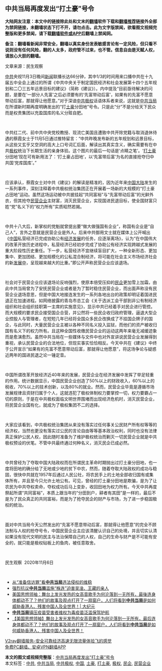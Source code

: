  <h2>中共当局再度发出“打土豪”号令</h2> <p class="notice"><b>大陆网友注意：本文中的链接除此处和文末的<a href="https://github.com/bannedbook/fanqiang" >翻墙</a>软件下载和<a href="https://github.com/killgcd/justmysocks/blob/master/README.md">翻墙推荐</a>链接外全部为禁网链接，未翻墙状态下打不开，请勿点击。此为文字版禁闻，欲看图文视频完整版和更多禁闻，请下载<a href="https://github.com/bannedbook/fanqiang">翻墙软件或APP</a>后翻墙上禁闻网。</p><p>备注：翻墙看新闻非常安全，翻墙以真实身份发表敏感言论有一定风险，但只看不说则没有任何风险，翻的人太多，政府管不过来，也不管。信息自由是天赋人权，请放心大胆的翻墙。</b></p>  <div class="entry"> <p>文章来源：民生观察    </p> <p class="s3" > 	</p> <p /> 	<a href="https://www.bannedbook.org/bnews/tag/%e4%b8%ad%e5%85%b1/" class="st_tag internal_tag" rel="tag" title="标签 中共 下的日志">中共</a>央视11月3日晚间<span class='wp_keywordlink_affiliate'><a href="https://www.bannedbook.org/" title="新闻">新闻</a></span>联播长达66分钟，其中1/3的时间用来口播中共在十九届五中全会上通过的所谓《中共中央关于制定国民经济和社会发展第十四个五年规划和二〇三五年远景目标的建议》（简称《建议》）。内中提及&ldquo;目前亟待解决的问题，是要在&lsquo;一部分人先富&rsquo;之后必须要有的&lsquo;先富带动后富&rsquo;，如果有的先富不愿意带动后富，那就得让他愿意。&rdquo;对于深谙<a href="https://www.bannedbook.org/bnews/tag/%E4%B8%AD%E5%85%B1%E6%9E%81%E6%9D%83/" class="st_tag internal_tag" rel="tag" title="标签 中共极权 下的日志">中共极权</a>话语体系者来说，这就是<a href="https://www.bannedbook.org/bnews/tag/%E4%B8%AD%E5%85%B1%E5%BD%93%E5%B1%80/" class="st_tag internal_tag" rel="tag" title="标签 中共当局 下的日志">中共当局</a>在所谓新时期再度明确发出的&ldquo;打<a href="https://www.bannedbook.org/bnews/tag/%e5%9c%9f%e8%b1%aa/" class="st_tag internal_tag" rel="tag" title="标签 土豪 下的日志">土豪</a>分田地&rdquo;号令。只是此&ldquo;分&rdquo;不是分给天下民众而是权贵集团以充盈国库的名义分赃自肥。</p> <p class="s3" > 	&nbsp;</p> <p class="s3" > 	中共红二代、前中共中央党校教授、现流亡美国且遭致中共开除党籍与取消退休待遇的蔡霞女士于11月5日通过推特留言：&ldquo;中共昨晚发布新的五年规划和远景目标，从这些又玄乎又空洞的高大上口号词汇后面，解读出其真实含义，确实需要有在中共<a href="https://www.bannedbook.org/bnews/tag/%e6%9e%81%e6%9d%83/" class="st_tag internal_tag" rel="tag" title="标签 极权 下的日志">极权</a>统治下长期生活的亲身体验。这个图片的最后一句话是&lsquo;点睛之笔&rsquo;。&lsquo;<a href="https://www.bannedbook.org/bnews/tag/%e6%89%93%e5%9c%9f%e8%b1%aa/" class="st_tag internal_tag" rel="tag" title="标签 打土豪 下的日志">打土豪</a>分田地&rsquo;现在可有新用法了：&lsquo;打土豪占田地&rsquo;，以&lsquo;先富带后富&rsquo;为名的直接抢夺归中共国&lsquo;党库国库&rsquo;。&rdquo;</p>  <p class="s3" > 	&nbsp;</p> <p class="s3" > 	应该承认，蔡霞女士对中共《建议》的解读是精准的，因为近年来<span class='wp_keywordlink_affiliate'><a href="https://www.bannedbook.org/" title="中国" target="_blank">中国</a></span><span class='wp_keywordlink_affiliate'><a href="https://www.bannedbook.org/" title="大陆" target="_blank">大陆</a></span>发生的一系列事件，深刻注释着中共极权统治集团正在开展着一场新的大规模的&ldquo;打土豪占田地&rdquo;运动。虽然这场运动被中共披挂起&ldquo;共同富裕&rdquo;与&ldquo;先富带动后富&rdquo;的光鲜外衣，但其抢夺<a href="https://www.bannedbook.org/bnews/tag/%E6%B0%91%E8%90%A5%E4%BC%81%E4%B8%9A/" class="st_tag internal_tag" rel="tag" title="标签 民营企业 下的日志">民营企业</a>主财富，消灭民营企业，实现国进民退目标，使全国财富只姓&ldquo;党&rdquo;名义下的&ldquo;权力所有&rdquo;实质昭然若揭。</p> <p class="s3" > 	&nbsp;</p> <p class="s3" > 	中共十八大后，新掌权的党魁就曾提出要&ldquo;做大做强国有企业&rdquo;，称国有企业是&ldquo;自己人&rdquo;，言外之意就是民营企业是外人。后来中共御用文士就在媒体上公开喊出《<a href="https://www.bannedbook.org/bnews/tag/%E4%B8%AD%E5%9B%BD/" class="st_tag internal_tag" rel="tag" title="标签 中国 下的日志">中国</a>私营经济已完成协助公有<span class='wp_keywordlink'><a href="https://www.bannedbook.org/forum2/topic869.html" title="宪政、法治和经济发展——走向市场经济的制度保障" target="_blank">经济发展</a></span>的任务，应逐渐离场》，认为&ldquo;在中国伟大的改革开放历史进程中，私营经济已经初步完成了协助公有经济实现跨越式发展的重大阶段性历史重任。下一步，私营经济不宜继续盲目扩大，一种全新形态、更加集中、更加团结、更加规模化的公私混合制经济，将可能在社会主义市场经济社会的新<span class='wp_keywordlink'><a href="https://www.bannedbook.org/forum11/topic335.html" title="禁片：发展中出现的问题，只能靠发展解决？" target="_blank">发展中</a></span>，呈现越来越大的比重。&rdquo;即公开声称民营企业应该退场。</p> <p class="s3" > 	&nbsp;</p>  <p class="s3" > 	社会对于民营企业应该退场论反响强烈，使原本倍受压抑的<a href="https://www.bannedbook.org/bnews/tag/%E6%B0%91%E4%BC%81/" class="st_tag internal_tag" rel="tag" title="标签 民企 下的日志">民企</a>更加雪上加霜，由此中共当局曾为了安抚民营企业或者是为了暂时稳住民营企业，而出面声称没有民营企业退场意思，但是中国大地接连发生的一系列各地出台的政策却明证着国进民退正在加速进程。如网络披露的青岛市总工会《关于选派工会干部到非公有制经济组织和社会组织挂职第一主席的实施意见》，显示中共已经着手对民企进行管控。而大规模的要求民企接受国企合营，并公然将一些民企收归政府管理，逼退大型企业控股人与管理者，在短短几年已经将全国众多民企改换成了不挂国企牌子的国企，与此同时，大量民营企业主被以各种不同名义投入监狱，而他们的资产被收归国有名义下的权力所有。且这种全国性收缴民营企业的运动这两年来毫无减缓迹象而是愈演愈烈。虽然中共当局在一些媒体与文件中也对外宣讲说民营企业发展得到重视，承认民营企业的合法地位，但现实事实恰恰相反。今天中共在《建议》中终于公开宣示&ldquo;如果有的先富不愿意带动后富，那就得让他愿意&rdquo;，将这场争论与疑惑近两年的国进民退之论一锤定音。</p> <p class="s3" > 	&nbsp;</p> <p class="s3" > 	中国所谓改革开放经济近40年来的发展，民营企业在经济发展中发挥了举足轻重的作用。统计数据显示，中国民营企业创造了50%以上的财政收入，60%以上的税收，70%以上的技术创新，以及80%的就业。然而，民营企业毕竟是遵循市场发展规律且资财归属于个人，这就违犯了极权体制权力要掌控一切，权力要霸占一切的原则，于是在中共极权面临文明世界围堵而出现经济危机时，消灭民营企业，将民营企业国有化，就成为了极权集团不二的选择。</p> <p class="s3" > 	&nbsp;</p> <p class="s3" > 	大家应该看到，中共极权统治集团从来没有落实过任何事关公民财产所有权等等的经济权，当然也更没有落实过公民的言论自由等等基本政治权利，同时也没有法律真正保护公民人权，因此随时准备为了维护极权统治而剿灭一切民营企业就是中共极权预设的伏笔。不管中共最终通过何种名义，消灭民企已成必然。</p>  <p class="s3" > 	&nbsp;</p> <p class="s3" > 	中共曾经为了夺取中国大陆政权而在所谓民主革命时期抛出过打土豪分田地，也一度将田地的确分给了无地或少地的贫下中农，然而，随着夺取大陆政权的成功与稳固，很快中共就在1957年后通过人民公社，将农民手上的土地全部收归国有或集体所有，并且至今只允许土地公有。可见，曾经的打土豪分田地是欺骗，是为了让农民为中共夺权卖命，夺权成功后马上变卦，收回田地为权力所有。今天中共再度祭起所谓&ldquo;共同富裕&rdquo;，本质上跟当年的&ldquo;分田到户，耕者有其田&rdquo;是一样的，最后不是为了民众真正的共同富裕，而是为了抢夺民企的财产与市场，为了进一步稳固极权的统治。</p> <p class="s3" > 	&nbsp;</p> <p class="s3" > 	面对中共当局今天公然发出的&ldquo;先富不愿意带动后富，那就得让他愿意&rdquo;的完全不顾法制与人权的抢夺号令，中国民营企业主应该清醒认识自己的处境，并且切实认清如果没有现代文明的民主与法治保障自己的人权，自己的生命与财产是不可能有安全的，就只能是极权砧板上的鱼肉，被任意取舍。</p> <p class="s3" > 	&nbsp;</p>  <p class="s3" > 	民生观察 &nbsp;2020年11月6日</p> <p class="s3" > 	&nbsp;</p> <ul class='op-related-articles' title='相关阅读'> <li><a href='https://www.bannedbook.org/bnews/renquan/20201103/1424749.html' target='_blank'>从“准备信访罪”看<b>中共当局</b>违法侵权的维稳</a></li> <li><a href='https://www.bannedbook.org/bnews/renquan/20201017/1415604.html' target='_blank'>强烈抗议<b>中共当局</b>滥施“株连”迫害吴淦、王藏的亲人</a></li> <li><a href='https://www.bannedbook.org/bnews/cbnews/20201014/1413512.html' target='_blank'>美国思想领袖：舞台上发光发热的女高音歌手为何沦落到一无所有，最後连身体都动不了？他们的故事及观点打开了一扇窗户，人们将看到<b>中共当局</b>是如何威胁香港人、残害中国人及全世界！| 大纪元</a></li> <li><a href='https://www.bannedbook.org/bnews/renquan/20201013/1412790.html' target='_blank'><b>中共当局</b>镇压疫苗受害者维权为毒疫苗泛滥保驾护航</a></li> <li><a href='https://www.bannedbook.org/bnews/bannedvideo/20201012/1412207.html' target='_blank'>【美国思想领袖】舞台上发光发热的女高音歌手为何沦落到一无所有，最后连身体都动不了？他们的故事及观点打开了一扇窗户，人们将看到<b>中共当局</b>是如何威胁香港人、残害中国人及全世界！</a></li> </ul> <p class="texttj"> <a href="https://www.bannedbook.org/forum23/topic22702.html" target="_blank">V2ray翻墙服务-安全可靠经济高速无限流量体验飞的感觉</a><br/> <a href="https://github.com/bannedbook/fanqiang/wiki/%E7%A6%81%E9%97%BB%E7%BD%91%E5%AE%89%E5%8D%93%E7%BF%BB%E5%A2%99%E6%96%B0%E9%97%BBAPP" target="_blank">免费PC翻墙、安卓VPN翻墙APP</a></p><p/> </p><a name='sharetosocial'></a>       <div><b>本文的图文或视频完整版</b>：<a href='https://www.bannedbook.org/bnews/renquan/20201107/1427233.html'>中共当局再度发出“打土豪”号令</a></div>  </div><!--END ENTRY--> <div class="postfooter"> <div>本文标签：<a href="https://www.bannedbook.org/bnews/tag/%e4%b8%ad%e5%85%b1/" rel="tag">中共</a>, <a href="https://www.bannedbook.org/bnews/tag/%E4%B8%AD%E5%85%B1%E5%BD%93%E5%B1%80/" rel="tag">中共当局</a>, <a href="https://www.bannedbook.org/bnews/tag/%E4%B8%AD%E5%85%B1%E6%9E%81%E6%9D%83/" rel="tag">中共极权</a>, <a href="https://www.bannedbook.org/bnews/tag/%E4%B8%AD%E5%9B%BD/" rel="tag">中国</a>, <a href="https://www.bannedbook.org/bnews/tag/%e5%9c%9f%e8%b1%aa/" rel="tag">土豪</a>, <a href="https://www.bannedbook.org/bnews/tag/%e6%89%93%e5%9c%9f%e8%b1%aa/" rel="tag">打土豪</a>, <a href="https://www.bannedbook.org/bnews/tag/%e6%9e%81%e6%9d%83/" rel="tag">极权</a>, <a href="https://www.bannedbook.org/bnews/tag/%E6%B0%91%E4%BC%81/" rel="tag">民企</a>, <a href="https://www.bannedbook.org/bnews/tag/%E6%B0%91%E8%90%A5%E4%BC%81%E4%B8%9A/" rel="tag">民营企业</a></div>  </div><!--END POSTFOOTER--> 